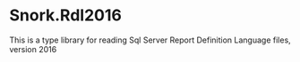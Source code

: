 # Snork.Rdl2016
This is a type library for reading Sql Server Report Definition Language files, version 2016
